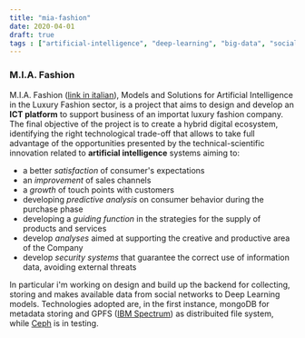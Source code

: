 ```yaml
---
title: "mia-fashion"
date: 2020-04-01
draft: true
tags : ["artificial-intelligence", "deep-learning", "big-data", "social-network"]
---
```


### M.I.A. Fashion
M.I.A. Fashion ([link in italian](https://ict.enea.it/mia/)), Models and Solutions for Artificial Intelligence in the Luxury Fashion sector, is a project that aims to design and develop an **ICT platform** to support business of an importat luxury fashion company. The final objective of the project is to create a hybrid digital ecosystem, identifying the right technological trade-off that allows to take full advantage of the opportunities presented by the technical-scientific innovation related to **artificial intelligence** systems aiming to:

* a better *satisfaction* of consumer's expectations
* an *improvement* of sales channels
* a *growth* of touch points with customers
* developing *predictive analysis* on consumer behavior during the purchase phase
* developing a *guiding function* in the strategies for the supply of products and services
* develop *analyses* aimed at supporting the creative and productive area of the Company
* develop *security systems* that guarantee the correct use of information data, avoiding external threats
							
In particular i'm working on design and build up the backend for collecting, storing and makes available data from social networks to Deep Learning models. Technologies adopted are, in the first instance, mongoDB for metadata storing and GPFS ([IBM Spectrum](https://www.ibm.com/it-infrastructure/storage/spectrum)) as distribuited file system, while [Ceph](https://ceph.io/) is in testing.
